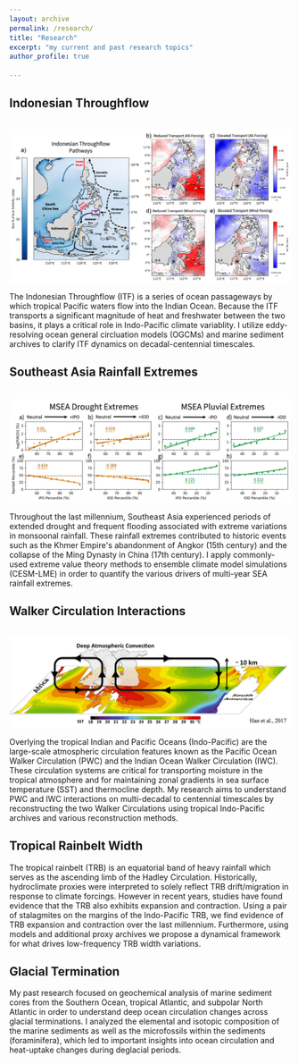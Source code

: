 ```yaml
---
layout: archive
permalink: /research/
title: "Research"
excerpt: "my current and past research topics"
author_profile: true

---
```


## Indonesian Throughflow
<br/><img src='/images/IIOE_Fig_Final.jpg' width="800">

The Indonesian Throughflow (ITF) is a series of ocean passageways by which tropical Pacific waters flow into the Indian Ocean. Because the ITF transports a significant magnitude of heat and freshwater between the two basins, it plays a critical role in Indo-Pacific climate variablity. I utilize eddy-resolving ocean general circluation models (OGCMs) and marine sediment archives to clarify ITF dynamics on decadal-centennial timescales.

## Southeast Asia Rainfall Extremes
<br/><img src='/images/Fig5_11_27_23.jpg' width="800">

Throughout the last millennium, Southeast Asia experienced periods of extended drought and frequent flooding associated with extreme variations in monsoonal rainfall. These rainfall extremes contributed to historic events such as the Khmer Empire's abandonment of Angkor (15th century) and the collapse of the Ming Dynasty in China (17th century). I apply commonly-used extreme value theory methods to ensemble climate model simulations (CESM-LME) in order to quantify the various drivers of multi-year SEA rainfall extremes.

## Walker Circulation Interactions
<br/><img src='/images/Walker_Schematic3.png' width="800">

Overlying the tropical Indian and Pacific Oceans (Indo-Pacific) are the large-scale atmospheric circulation features known as the Pacific Ocean Walker Circulation (PWC) and the Indian Ocean Walker Circulation (IWC). These circulation systems are critical for transporting moisture in the tropical atmosphere and for maintaining zonal gradients in sea surface temperature (SST) and thermocline depth. My research aims to understand PWC and IWC interactions on multi-decadal to centennial timescales by reconstructing the two Walker Circulations using tropical Indo-Pacific archives and various reconstruction methods.

## Tropical Rainbelt Width

The tropical rainbelt (TRB) is an equatorial band of heavy rainfall which serves as the ascending limb of the Hadley Circulation. Historically, hydroclimate proxies were interpreted to solely reflect TRB drift/migration in response to climate forcings. However in recent years, studies have found evidence that the TRB also exhibits expansion and contraction. Using a pair of stalagmites on the margins of the Indo-Pacific TRB, we find evidence of TRB expansion and contraction over the last millennium. Furthermore, using models and additional proxy archives we propose a dynamical framework for what drives low-frequency TRB width variations.

## Glacial Termination

My past research focused on geochemical analysis of marine sediment cores from the Southern Ocean, tropical Atlantic, and subpolar North Atlantic in order to understand deep ocean circulation changes across glacial terminations. I analyzed the elemental and isotopic composition of the marine sediments as well as the microfossils within the sediments (foraminifera), which led to important insights into ocean circulation and heat-uptake changes during deglacial periods.

